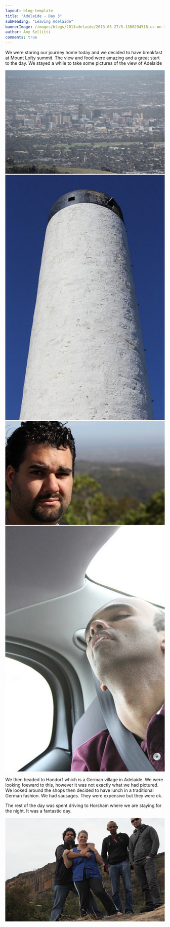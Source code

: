 ```yaml
---
layout: blog-template
title: "Adelaide - Day 3"
subHeading: "Leaving Adelaide"
bannerImage: /images/blogs/2013adelaide/2013-03-27/5.1380294518.us-on-the-rock.jpg_compressed.JPEG
author: Amy Sellitti
comments: true
---
```


We were staring our journey home today and we decided to have breakfast at Mount Lofty summit. The view and food were amazing and a great start to the day. We stayed a while to take some pictures of the view of Adelaide

<div class="center-image"><img src="/images/blogs/2013adelaide/2013-03-27/5.1380294120.1-view-from-mount-lofty.jpg_compressed.JPEG" /></div>
<div class="center-image"><img src="/images/blogs/2013adelaide/2013-03-27/5.1380294120.mount-lofty-tower.jpg_compressed.JPEG" /></div>
<div class="center-image"><img src="/images/blogs/2013adelaide/2013-03-27/5.1380294120.anthony-at-mt-lofty.jpg_compressed.JPEG" /></div>
<div class="center-image"><img src="/images/blogs/2013adelaide/2013-03-27/5.1380294120.sarma-sleeping.jpg_compressed.JPEG" /></div>

We then headed to Handorf which is a German village in Adelaide. We were looking foeward to this, however it was not exactly what we had pictured. We looked around the shops then decided to have lunch in a traditional German fashion. We had sausages. They were expensive but they were ok.

The rest of the day was spent driving to Horsham where we are staying for the night.
It was a fantastic day.

<div class="center-image"><img src="/images/blogs/2013adelaide/2013-03-27/5.1380294518.us-on-the-rock.jpg_compressed.JPEG" /></div>
